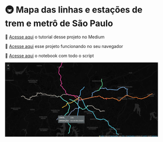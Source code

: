 #  🚇 Mapa das linhas e estações de trem e metrô de São Paulo
 
 🤍 [Acesse aqui](https://medium.com/@liviaalvzs/plotando-um-mapa-interativo-com-informa%C3%A7%C3%B5es-do-metr%C3%B4-de-s%C3%A3o-paulo-usando-python-b0470d8d0b10) o tutorial desse projeto no Medium

 🤍 [Acesse aqui](https://liviaalvzs.github.io/mapa) esse projeto funcionando no seu navegador

 🤍 [Acesse aqui](https://github.com/liviaalvzs/data-repository/blob/main/projeto-metro-sp/notebook.ipynb) o notebook com todo o script

![Projeto Final](resultado.PNG)